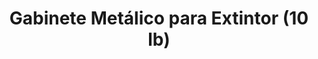 ---
title: "Gabinete Metálico para Extintor (10 lb)"
description: "Gabinete Metálico para Extintor"
line: "Línea de control de incendios"
main:
  id: 107 # ID único para este producto
  content: |
    Presentamos nuestro **Gabinete Metálico para Extintor de 10 lb** – la solución ideal para proteger y señalizar adecuadamente tus equipos contra incendios. Parte vital de nuestra **Línea de Control de Incendios**, este gabinete no solo resguarda tu extintor de daños y vandalismo, sino que también asegura su visibilidad y fácil acceso en caso de emergencia, incluyendo el servicio de instalación profesional.

  imgCard: "@/images/products/b-12.avif"
  imgMain: "@/images/products/b-12.avif"
  imgAlt: "Gabinete Metálico para Extintor (10 lb)"
tabs:
  - id: "tabs-with-card-item-1"
    dataTab: "#tabs-with-card-1"
    title: "Descripción General"
  - id: "tabs-with-card-item-2"
    dataTab: "#tabs-with-card-2"
    title: "Especificaciones y Servicio"
  - id: "tabs-with-card-item-3"
    dataTab: "#tabs-with-card-3"
    title: "Ventajas Clave"
longDescription:
  title: "Seguridad y Organización al Mejor Precio"
  subTitle: |
    Nuestro Gabinete Metálico para Extintor es una inversión inteligente para cualquier empresa, edificio o espacio que requiera cumplir con normativas de seguridad y mantener sus extintores protegidos. Su construcción robusta y el servicio de instalación incluido garantizan una solución completa y lista para usar, proporcionando tranquilidad y facilitando una respuesta rápida ante cualquier conato de incendio.
  btnTitle: "Adquiere tu Gabinete con Instalación"
  btnURL: "#"
descriptionList:
  - title: "Protección Superior"
    subTitle: "Resguarda el extintor de golpes, suciedad, condiciones climáticas adversas y manipulación no autorizada."
  - title: "Visibilidad y Acceso"
    subTitle: "Su diseño y ubicación estratégica con instalación profesional aseguran que el extintor sea fácil de identificar y accesible en momentos críticos."
  - title: "Material Duradero"
    subTitle: "Fabricado en metal resistente con pintura electrostática, ofrece una larga vida útil y resistencia a la corrosión."
specificationsLeft:
  - title: "Capacidad Compatible"
    subTitle: "Diseñado específicamente para extintores de 10 lb."
  - title: "Material"
    subTitle: "Lámina metálica de alta resistencia con acabado en pintura electrostática (color rojo o a elección)."
  - title: "Dimensiones"
    subTitle: "Dimensiones aproximadas de X cm de alto x X cm de ancho x X cm de profundidad, adaptadas para extintores de 10 lb."
  - title: "Precio"
    subTitle: "$100.000"
  - title: "Servicio Incluido"
    subTitle: "Incluye **instalación profesional** del gabinete en el lugar deseado (dentro del área de cobertura)."
tableData:
  - feature: ["Especificación", "Valor"]
    description:
      - ["Tipo de Producto", "Gabinete para Extintor"]
      - ["Capacidad Compatible", "10 lb"]
      - ["Material", "Metal (Lámina de acero)"]
      - ["Precio (COP)", "$100.000 (Incluye instalación)"]
      - ["Acabado", "Pintura electrostática"]
blueprints:
  first: "@/images/products/b-12.avif"
  second: "@/images/products/b-12.avif"
---
